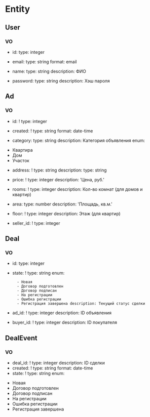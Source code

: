 # Entity

## User

### VO

* id:
  type: integer

* email:
  type: string format: email

* name:
  type: string description: ФИО

* password:
  type: string description: Хэш пароля

## Ad

### VO

* id: !
  type: integer

* created: !
  type: string format: date-time

* category:
  type: string description: Категория объявления enum:

- Квартира
- Дом
- Участок

* address: !
  type: string description:
  type: string

* price: !
  type: integer description: 'Цена, руб.'

* rooms: !
  type: integer description: Кол-во комнат (для домов и квартир)

* area:
  type: number description: 'Площадь, кв.м.'
* floor: !
  type: integer description: Этаж (для квартир)
* seller_id: !
  type: integer

## Deal

### VO

* id:
  type: integer

* state: !
  type: string enum:

        - Новая
        - Договор подготовлен
        - Договор подписан
        - На регистрации
        - Ошибка регистрации
        - Регистрация завершена description: Текущий статус сделки

* ad_id: !
  type: integer description: ID объявления
 
* buyer_id: !
  type: integer description: ID покупателя

## DealEvent

### VO

* deal_id: !
  type: integer description: ID сделки
* created: !
  type: string format: date-time
* state: !
  type: string enum:

- Новая
- Договор подготовлен
- Договор подписан
- На регистрации
- Ошибка регистрации
- Регистрация завершена


